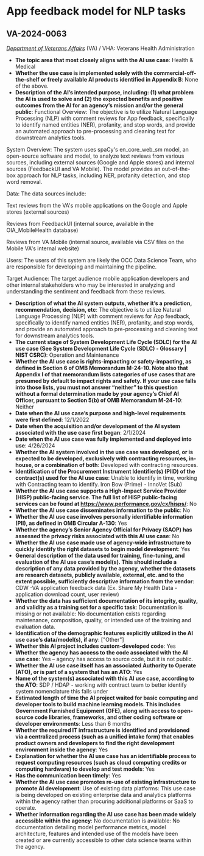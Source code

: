 # App feedback model for NLP tasks
## VA-2024-0063
_[Department of Veterans Affairs](<../3_agency/Department of Veterans Affairs.md>)_ (VA) / VHA: Veterans Health Administration


+ **The topic area that most closely aligns with the AI use case**: Health & Medical
+ **Whether the use case is implemented solely with the commercial-off-the-shelf or freely available AI products identified in Appendix B**: None of the above.
+ **Description of the AI’s intended purpose, including: (1) what problem the AI is used to solve and (2) the expected benefits and positive outcomes from the AI for an agency’s mission and/or the general public**: Functional Overview: The objective is to utilize Natural Language Processing (NLP) with comment reviews for App feedback, specifically to identify named entities (NER), profanity, and stop words, and provide an automated approach to pre-processing and cleaning text for downstream analytics tools.
 
System Overview: The system uses spaCy's en_core_web_sm model, an open-source software and model, to analyze text reviews from various sources, including external sources (Google and Apple stores) and internal sources (FeedbackUI and VA Mobile). The model provides an out-of-the-box approach for NLP tasks, including NER, profanity detection, and stop word removal.
 
Data: The data sources include:
 
Text reviews from the VA's mobile applications on the Google and Apple stores (external sources)

Reviews from FeedbackUI (internal source, available in the OIA_MobileHealth database)

Reviews from VA Mobile (internal source, available via CSV files on the Mobile VA's internal website)

Users: The users of this system are likely the OCC Data Science Team, who are responsible for developing and maintaining the pipeline.
 
Target Audience: The target audience mobile application developers and other internal stakeholders who may be interested in analyzing and understanding the sentiment and feedback from these reviews.
+ **Description of what the AI system outputs, whether it’s a prediction, recommendation, decision, etc**: The objective is to utilize Natural Language Processing (NLP) with comment reviews for App feedback, specifically to identify named entities (NER), profanity, and stop words, and provide an automated approach to pre-processing and cleaning text for downstream analytics tools.
+ **The current stage of System Development Life Cycle (SDLC) for the AI use case (See System Development Life Cycle (SDLC) - Glossary | NIST CSRC)**: Operation and Maintenance
+ **Whether the AI use case is rights-impacting or safety-impacting, as defined in Section 6 of OMB Memorandum M-24-10. Note also that Appendix I of that memorandum lists categories of use cases that are presumed by default to impact rights and safety. If your use case falls into those lists, you must not answer “neither” to this question without a formal determination made by your agency’s Chief AI Officer, pursuant to Section 5(b) of OMB Memorandum M-24-10**: Neither
+ **Date when the AI use case’s purpose and high-level requirements were first defined**: 12/1/2022
+ **Date when the acquisition and/or development of the AI system associated with the use case first began**: 2/1/2024
+ **Date when the AI use case was fully implemented and deployed into use**: 4/26/2024
+ **Whether the AI system involved in the use case was developed, or is expected to be developed, exclusively with contracting resources, in-house, or a combination of both**: Developed with contracting resources.
+ **Identification of the Procurement Instrument Identifier(s) (PIID) of the contract(s) used for the AI use case**: Unable to identify in time, working with Contracting team to identify. Iron Bow (Prime) - InnoVet (Sub)
+ **Whether the AI use case supports a High-Impact Service Provider (HISP) public-facing service. The full list of HISP public-facing services can be found at https://www.performance.gov/cx/hisps/**: No
+ **Whether the AI use case disseminates information to the public**: No
+ **Whether the AI use case involves personally identifiable information (PII), as defined in OMB Circular A-130**: Yes
+ **Whether the agency’s Senior Agency Official for Privacy (SAOP) has assessed the privacy risks associated with this AI use case**: No
+ **Whether the AI use case made use of agency-wide infrastructure to quickly identify the right datasets to begin model development**: Yes
+ **General description of the data used for training, fine-tuning, and evaluation of the AI use case’s model(s). This should include a description of any data provided by the agency, whether the datasets are research datasets, publicly available, external, etc. and to the extent possible, sufficiently descriptive information from the vendor**: CDW -VA application feedback data (Ex. Share My Health Data - application download count, user review)
+ **Whether the data has sufficient documentation of its integrity, quality, and validity as a training set for a specific task**: Documentation is missing or not available: No documentation exists regarding maintenance, composition, quality, or intended use of the training and evaluation data.
+ **Identification of the demographic features explicitly utilized in the AI use case’s data/model(s), if any**: ["Other"]
+ **Whether this AI project includes custom-developed code**: Yes
+ **Whether the agency has access to the code associated with the AI use case**: Yes – agency has access to source code, but it is not public.
+ **Whether the AI use case itself has an associated Authority to Operate (ATO), or is part of a system that has an ATO**: Yes
+ **Name of the system(s) associated with this AI use case, according to the ATO**: SDP / HDAP - working with contract team to better identify system nomenclature this falls under
+ **Estimated length of time the AI project waited for basic computing and developer tools to build machine learning models. This includes Government Furnished Equipment (GFE), along with access to open-source code libraries, frameworks, and other coding software or developer environments**: Less than 6 months
+ **Whether the required IT infrastructure is identified and provisioned via a centralized process (such as a unified intake form) that enables product owners and developers to find the right development environment inside the agency**: Yes
+ **Explanation for whether the AI use case has an identifiable process to request computing resources (such as cloud computing credits or computing hardware) to develop and test models**: Yes
+ **Has the communication been timely**: Yes
+ **Whether the AI use case promotes re-use of existing infrastructure to promote AI development**: Use of existing data platforms: This use case is being developed on existing enterprise data and analytics platforms within the agency rather than procuring additional platforms or SaaS to operate.
+ **Whether information regarding the AI use case has been made widely accessible within the agency**: No documentation is available: No documentation detailing model performance metrics, model architecture, features and intended use of the models have been created or are currently accessible to other data science teams within the agency.